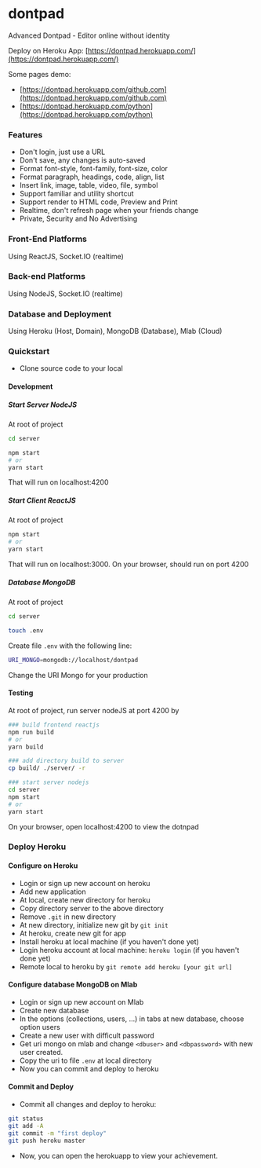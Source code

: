 # dontpad
Advanced Dontpad - Editor online without identity


Deploy on Heroku App: [https://dontpad.herokuapp.com/](https://dontpad.herokuapp.com/)

Some pages demo:
+ [https://dontpad.herokuapp.com/github.com](https://dontpad.herokuapp.com/github.com)
+ [https://dontpad.herokuapp.com/python](https://dontpad.herokuapp.com/python)


### Features
+ Don't login, just use a URL
+ Don't save, any changes is auto-saved
+ Format font-style, font-family, font-size, color
+ Format paragraph, headings, code, align, list
+ Insert link, image, table, video, file, symbol
+ Support familiar and utility shortcut
+ Support render to HTML code, Preview and Print
+ Realtime, don't refresh page when your friends change
+ Private, Security and No Advertising


### Front-End Platforms
Using ReactJS, Socket.IO (realtime)

### Back-end Platforms
Using NodeJS, Socket.IO (realtime)

### Database and Deployment
Using Heroku (Host, Domain), MongoDB (Database), Mlab (Cloud)

### Quickstart
+ Clone source code to your local

#### Development

##### Start Server NodeJS
At root of project
```bash
cd server

npm start
# or
yarn start
```
That will run on localhost:4200

##### Start Client ReactJS
At root of project
```bash
npm start
# or
yarn start
```
That will run on localhost:3000. On your browser, should run on port 4200


##### Database MongoDB
At root of project
```bash
cd server

touch .env
```
Create file `.env` with the following line:
```bash
URI_MONGO=mongodb://localhost/dontpad
```
Change the URI Mongo for your production


#### Testing
At root of project, run server nodeJS at port 4200 by
```bash
### build frontend reactjs
npm run build
# or
yarn build

### add directory build to server
cp build/ ./server/ -r

### start server nodejs
cd server
npm start
# or 
yarn start
```
On your browser, open localhost:4200 to view the dotnpad


### Deploy Heroku
#### Configure on Heroku
+ Login or sign up new account on heroku
+ Add new application
+ At local, create new directory for heroku
+ Copy directory server to the above directory
+ Remove `.git` in new directory
+ At new directory, initialize new git by `git init`
+ At heroku, create new git for app
+ Install heroku at local machine (if you haven't done yet)
+ Login heroku account at local machine: `heroku login` (if you haven't done yet)
+ Remote local to heroku by `git remote add heroku [your git url]`

#### Configure database MongoDB on Mlab
+ Login or sign up new account on Mlab
+ Create new database
+ In the options (collections, users, ...) in tabs at new database, choose option users 
+ Create a new user with difficult password
+ Get uri mongo on mlab and change `<dbuser>` and `<dbpassword>` with new user created.
+ Copy the uri to file `.env` at local directory
+ Now you can commit and deploy to heroku

#### Commit and Deploy
+ Commit all changes and deploy to heroku:
```bash
git status
git add -A
git commit -m "first deploy"
git push heroku master
```
+ Now, you can open the herokuapp to view your achievement.
